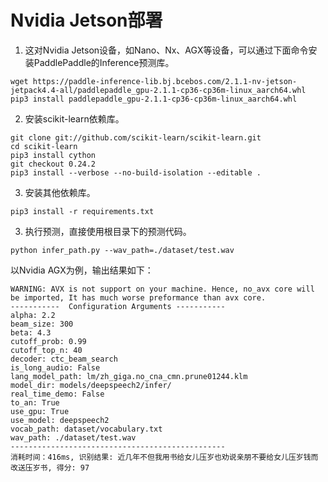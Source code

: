# Nvidia Jetson部署

1. 这对Nvidia Jetson设备，如Nano、Nx、AGX等设备，可以通过下面命令安装PaddlePaddle的Inference预测库。
```shell
wget https://paddle-inference-lib.bj.bcebos.com/2.1.1-nv-jetson-jetpack4.4-all/paddlepaddle_gpu-2.1.1-cp36-cp36m-linux_aarch64.whl
pip3 install paddlepaddle_gpu-2.1.1-cp36-cp36m-linux_aarch64.whl
```

2. 安装scikit-learn依赖库。
```shell
git clone git://github.com/scikit-learn/scikit-learn.git
cd scikit-learn
pip3 install cython
git checkout 0.24.2
pip3 install --verbose --no-build-isolation --editable .
```

3. 安装其他依赖库。
```shell
pip3 install -r requirements.txt
```

3. 执行预测，直接使用根目录下的预测代码。
```shell
python infer_path.py --wav_path=./dataset/test.wav
```

以Nvidia AGX为例，输出结果如下：
```
WARNING: AVX is not support on your machine. Hence, no_avx core will be imported, It has much worse preformance than avx core.
-----------  Configuration Arguments -----------
alpha: 2.2
beam_size: 300
beta: 4.3
cutoff_prob: 0.99
cutoff_top_n: 40
decoder: ctc_beam_search
is_long_audio: False
lang_model_path: lm/zh_giga.no_cna_cmn.prune01244.klm
model_dir: models/deepspeech2/infer/
real_time_demo: False
to_an: True
use_gpu: True
use_model: deepspeech2
vocab_path: dataset/vocabulary.txt
wav_path: ./dataset/test.wav
------------------------------------------------
消耗时间：416ms, 识别结果: 近几年不但我用书给女儿压岁也劝说亲朋不要给女儿压岁钱而改送压岁书, 得分: 97
```